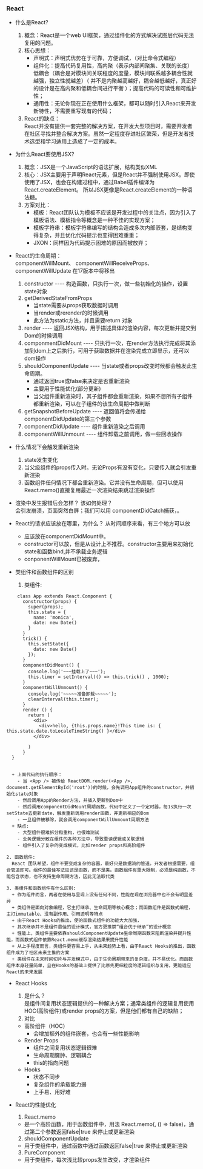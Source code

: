 ### React
  
  * 什么是React?     
    1. 概念：React是一个web UI框架，通过组件化的方式解决试图层代码无法复用的问题。
    2. 核心思想：  
        + 声明式：声明式优势在于可靠，方便调试，（对比命令式编程）   
        + 组件化：提高代码复用性，高内聚（表示内部间聚集、关联的长度）低耦合（耦合是对模块间关联程度的度量，模块间联系越多耦合性就越强，独立性就越差）（
                  并不是内聚越高越好，耦合越低越好，真正好的设计是在高内聚和低耦合间进行平衡 ）；提高代码的可读性和可维护性；   
        + 通用性：无论你现在正在使用什么框架，都可以随时引入React来开发新特性，不需要重写现有的代码；
    3. React的缺点：  
        React并没有提供一套完整的解决方案，在开发大型项目时，需要开发者在社区寻找并整合解决方案。虽然一定程度存进社区繁荣，但是开发者技术选型和学习适用上造成了一定的成本。  
  
  * 为什么React要使用JSX?
    1. 概念：JSX是一个JavaScript的语法扩展，结构类似XML   
    2. 核心：JSX主要用于声明React元素，但是React并不强制使用JSX。即使使用了JSX，也会在构建过程中，通过Babel插件编译为React.createElement。
             所以JSX更像是React.createElement的一种语法糖。     
    3. 方案对比：  
       + 模板：React团队认为模板不应该是开发过程中的关注点，因为引入了模板语法、模板指令等概念是一种不佳的实现方案；
       + 模板字符串：模板字符串编写的结构会造成多次内部嵌套，是结构变得复杂，并且优化代码提示也变得困难重重；   
       + JXON：同样因为代码提示困难的原因而被放弃；   
  
  * React的生命周期：  
    componentWillMount、 componentWillReceiveProps、componentWillUpdate 在17版本中将移出   
    1. constructor  ----  构造函数，只执行一次，做一些初始化的操作，设置state对象        
    2. getDerivedStateFromProps        
       + 当state需要从props获取数据时调用
       + 当render或rerender的时候调用
       + 此方法为static方法，并且需要return 对象  
    3. render  ----  返回JSX结构，用于描述具体的渲染内容，每次更新并提交到Dom的时候调用   
    4. componmentDidMount  ----  只执行一次，在render方法执行完成将其添加到dom上之后执行，可用于获取数据并在渲染完成立即显示，还可以dom操作
    5. shouldComponentUpdate  ----  当state或者props改变时候都会触发此生命周期。   
       + 通过返回true或false来决定是否重新渲染 
       + 主要用于性能优化(部分更新)  
       + 当父组件重新渲染时，其子组件都会重新渲染，如果不想所有子组件都重新渲染，可以在子组件的该生命周期中做判断   
    6. getSnapshotBeforeUpdate  ----  返回值将会传递给componentDidUpdate的第三个参数         
    7. componentDidUpdate  ----  组件重新渲染之后调用   
    8. componentWillUnmount  ----  组件卸载之前调用，做一些回收操作    
  
  * 什么情况下会触发重新渲染
    1. state发生变化  
    2. 当父级组件的props传入时。无论Props有没有变化，只要传入就会引发重新渲染   
    3. 函数组件任何情况下都会重新渲染。它并没有生命周期，但可以使用React.memo()直接复用最近一次渲染结果跳过渲染操作  
    
    
  * 渲染中发生报错后会怎样？ 该如何处理？  
    会引发崩溃，页面突然白屏；我们可以用 componentDidCatch捕获，。
  
  * React的请求应该放在哪里，为什么？
    从时间顺序来看，有三个地方可以放   
      + 应该放在componentDidMount中。
      + constructor可以放，但是从设计上不推荐。constructor主要用来初始化state和函数bind,并不承载业务逻辑
      + conponentWillMount已被废弃，
    
  * 类组件和函数组件的区别   
    1. 类组件:   
```
    class App extends React.Component {
      constructor(props) {
        super(props);
        this.state = {
          name: 'monica',
          date: new Date()
        }
      }
      trick() {
        this.setState({
          date: new Date()
        });
      }
      componentDidMount() {
        console.log('~~~挂载上了~~~');
        this.timer = setInterval(() => this.trick() , 1000);
      }
      componentWillUnmount() {
        console.log('~~~~~准备卸载~~~~~');
        clearInterval(this.timer);
      }
      render () {
        return (
          <div>
            <div>hello, {this.props.name}!This time is: { this.state.date.toLocaleTimeString() }</div>
          </div> 

        )
      }
  }
    
```

      + 上面代码的执行顺序：      
        - 当 <App /> 被传给 ReactDOM.render(<App />, document.getElementById('root'))的时候，会先调用App组件的constructor，并初始化state对象   
        - 然后调用App的Render方法，并插入更新到Dom中   
        - 然后调用componentDidMount周期函数，代码中定义了一个定时器，每1s执行一次setState去更新date，触发重新调用render函数，并更新相应的Dom   
        - 一旦组件被移除，就会调用componentWillUnmount周期方法    
      + 缺点:   
        - 大型组件很难拆分和重构，也很难测试   
        - 业务逻辑分散在组件的各种方法中，导致重读逻辑或关联逻辑      
        - 组件引入了复杂的变成模式，比如render props和高阶组件   
    
    2. 函数组件: 
      React 团队希望，组件不要变成复杂的容器，最好只是数据流的管道。开发者根据需要，组合管道即可。组件的最佳写法应该是函数，而不是类。函数组件有重大限制，必须是纯函数，不能包含状态，也不支持生命周期方法，因此无法取代类   
  
    3. 类组件和函数组件有什么区别:      
      + 作为组件而言，两者在使用与呈现上没有任何不同，性能在现在浏览器中也不会有明显差异  
      + 类组件是面向对象编程，它主打继承、生命周期等核心概念；而函数组件是函数式编程，主打immutable、没有副作用、引用透明等特点  
      + 由于React Hooks的推出，使的函数式组件的功能大大加强，
      + 其次继承并不是组件最佳的设计模式，官方更推崇“组合优于继承”的设计概念  
      + 性能上，类组件主要依靠shouldComponentUpdate生命周期函数来阻断渲染并提升性能，而函数式组件依靠React.memo缓存渲染结果来提升性能  
      + 从上手程度而言，类组件更容易上手，从未来趋势上看，由于React Hooks的推出，函数组件成为了社区未来主推的方案  
      + 类组件在未来时间切片与并发模式中，由于生命周期带来的复杂度，并不易优化。而函数组件本身轻量简单，且在Hooks的基础上提供了比原先更细粒度的逻辑组织与复用，更能适应React的未来发展      

* React Hooks  
  1. 是什么？  
    是组件间复用状态逻辑提供的一种解决方案；通常类组件的逻辑复用使用HOC(高阶组件)或render props的方案，但是他们都有自己的缺陷；
  2. 对比
    + 高阶组件（HOC）
      - 会增加额外的组件嵌套，也会有一些性能影响
    + Render Props
      - 组件之间复用状态逻辑很难
      - 生命周期臃肿、逻辑耦合
      - this的指向问题 
    + Hooks   
      - 状态不同步  
      - 复杂组件的承载能力弱  
      - 上手易、用好难
  
* React的性能优化   
  1. React.memo  
    + 是一个高阶函数，用于函数组件中，用法 React.memo(<Test />, () => false)，通过第二个参数返回false|true 来停止或更新渲染   
  2. shouldComponentUpdate  
    + 用于类组件中，通过函数中通过函数返回false|true 来停止或更新渲染   
  3. PureComponent  
    + 用于类组件，每次浅比较props发生改变，才渲染组件
